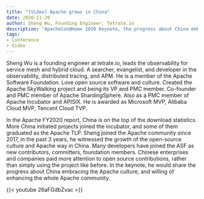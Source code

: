 ```yaml
---
title: "[Video] Apache grows in China"
date: 2020-11-20
author: Sheng Wu, Founding Engineer, Tetrate.io
description: "ApacheCon@Home 2020 Keynote, the progress about China embracing the Apache culture, and willing of enhancing the whole Apache community."
tags:
- Conference
- Video
---
```


Sheng Wu is a founding engineer at tetrate.io, leads the observability for service mesh and hybrid cloud. A searcher, evangelist, and developer in the observability, distributed tracing, and APM. He is a member of the Apache Software Foundation. Love open source software and culture. Created the Apache SkyWalking project and being its VP and PMC member. Co-founder and PMC member of Apache ShardingSphere. Also as a PMC member of Apache Incubator and APISIX. He is awarded as Microsoft MVP, Alibaba Cloud MVP, Tencent Cloud TVP.

In the Apache FY2020 report, China is on the top of the download statistics. More China initiated projects joined the incubator, and some of them graduated as the Apache TLP. Sheng joined the Apache community since 2017, in the past 3 years, he witnessed the growth of the open-source culture and Apache way in China.
Many developers have joined the ASF as new contributors, committers, foundation members. Chinese enterprises and companies paid more attention to open source contributions, rather than simply using the project like before. In the keynote, he would share the progress about China embracing the Apache culture, and willing of enhancing the whole Apache community.


{{< youtube 26aFGdbZvac >}}